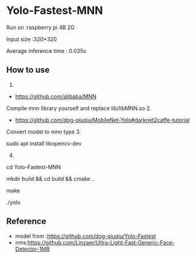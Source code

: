 # Yolo-Fastest-MNN
  Run on :raspberry pi 4B 2G 
  
  Input size :320*320
  
  Average inference time : 0.035s 
  
## How to use
1.
* https://github.com/alibaba/MNN 

Compile mnn library yourself  and replace lib/libMNN.so
2.
* https://github.com/dog-qiuqiu/MobileNet-Yolo#darknet2caffe-tutorial   

Convert model to mnn type
3.

sudo apt install libopencv-dev

4.
cd Yolo-Fastest-MNN

mkdir build && cd build && cmake ..

make

./yolo

##  Reference
* model from :https://github.com/dog-qiuqiu/Yolo-Fastest
* nms:https://github.com/Linzaer/Ultra-Light-Fast-Generic-Face-Detector-1MB
